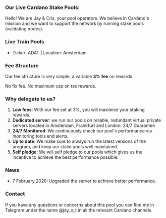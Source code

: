 ### Our Live Cardano Stake Pools:

Hello!
We are Jay & Cris, your pool operators. We believe in Cardano's mission and we want to support the network by running stake pools (validating nodes).

### Live Train Pools

 - Ticker: ADAT | Location: Amsterdam

### Fee Structure
Our fee structure is very simple, a variable **3%  fee** on rewards.

No fix fee. No maximum cap on tax rewards.

### Why delegate to us?

 1. **Low fees**: With our fee set at 3%, you will maximise your staking rewards.
 2. **Dedicated server**: we run our pools on reliable, redundant virtual private servers located in Amsterdam, Frankfurt and London. 24/7 Guarantee
 3. **24/7 Monitored**: We continuously check our pool's performance via monitoring tools and alerts.
 4. **Up to date**: We make sure to always run the latest versions of the program, and keep our stake pools well maintained.
 5. **Self pledge**: We will self pledge to our pools which gives us the incentive to achieve the best performance possible.

### News

- 7 February 2020: Upgraded the server to achieve better performance.

### Contact

If you have any questions or concerns about this pool you can find me in Telegram under the name @jay_n_t in all the relevant Cardano channels.
